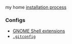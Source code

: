 my home [installation process](./install.md)

### Configs

* [GNOME Shell extensions](./GNOME.md)
* [`.gitconfig`](./gitconfig)
